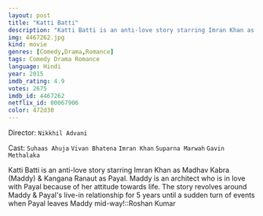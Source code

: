 ```yaml
---
layout: post
title: "Katti Batti"
description: "Katti Batti is an anti-love story starring Imran Khan as Madhav Kabra (Maddy) & Kangana Ranaut as Payal. Maddy is an architect who is in love with Payal because of her attitude towards life. The story revolves around Maddy & Payal's live-in relationship for 5 years until a sudden turn of events when Payal leaves Maddy mid-way!.."
img: 4467262.jpg
kind: movie
genres: [Comedy,Drama,Romance]
tags: Comedy Drama Romance 
language: Hindi
year: 2015
imdb_rating: 4.9
votes: 2675
imdb_id: 4467262
netflix_id: 80067906
color: 472d30
---
```

Director: `Nikkhil Advani`  

Cast: `Suhaas Ahuja` `Vivan Bhatena` `Imran Khan` `Suparna Marwah` `Gavin Methalaka` 

Katti Batti is an anti-love story starring Imran Khan as Madhav Kabra (Maddy) & Kangana Ranaut as Payal. Maddy is an architect who is in love with Payal because of her attitude towards life. The story revolves around Maddy & Payal's live-in relationship for 5 years until a sudden turn of events when Payal leaves Maddy mid-way!::Roshan Kumar